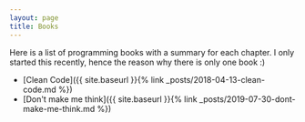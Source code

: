 ```yaml
---
layout: page
title: Books
---
```


Here is a list of programming books with a summary for each chapter. I only started this recently, hence the reason why there is only one book :)

- [Clean Code]({{ site.baseurl }}{% link _posts/2018-04-13-clean-code.md %})
- [Don't make me think]({{ site.baseurl }}{% link _posts/2019-07-30-dont-make-me-think.md %})
